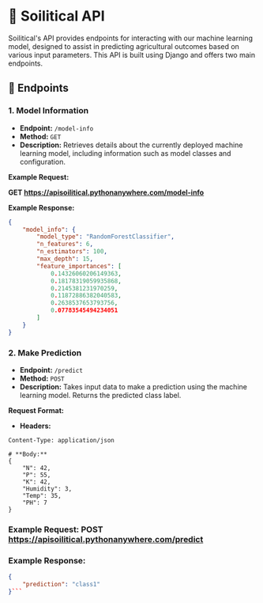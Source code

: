 # 🌱 **Soilitical API**

Soilitical's API provides endpoints for interacting with our machine learning model, designed to assist in predicting agricultural outcomes based on various input parameters. This API is built using Django and offers two main endpoints.

## 🚀 **Endpoints**

### 1. Model Information

- **Endpoint:** `/model-info`
- **Method:** `GET`
- **Description:** Retrieves details about the currently deployed machine learning model, including information such as model classes and configuration.

**Example Request:**

**GET https://apisoilitical.pythonanywhere.com/model-info**


**Example Response:**

```json
{
    "model_info": {
        "model_type": "RandomForestClassifier",
        "n_features": 6,
        "n_estimators": 100,
        "max_depth": 15,
        "feature_importances": [
            0.14326060206149363,
            0.18178319059935868,
            0.2145381231970259,
            0.11872886382040583,
            0.2638537653793756,
            0.07783545494234051
        ]
    }
}
```

### 2. Make Prediction

- **Endpoint:** `/predict`
- **Method:** `POST`
- **Description:** Takes input data to make a prediction using the machine learning model. Returns the predicted class label.

**Request Format:**

- **Headers:**

```http
Content-Type: application/json

# **Body:**
{
    "N": 42,
    "P": 55,
    "K": 42,
    "Humidity": 3,
    "Temp": 35,
    "PH": 7
}
```

### Example Request: POST https://apisoilitical.pythonanywhere.com/predict

### Example Response: 
```json
{
    "prediction": "class1"
}```




